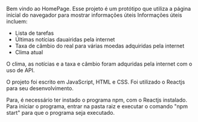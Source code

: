 Bem vindo ao HomePage.
Esse projeto é um protótipo que utiliza a página inicial do navegador para mostrar informações úteis
Informações úteis incluem:
- Lista de tarefas
- Últimas notícias dauairidas pela internet
- Taxa de câmbio do real para várias moedas adquiridas pela internet
- Clima atual

O clima, as notícias e a taxa e câmbio foram adquridas pela internet com o uso de API.

O projeto foi escrito em JavaScript, HTML e CSS. Foi utilizado o Reactjs para seu desenvolvimento.

Para, é necessário ter instado o programa npm, com o Reactjs instalado.
Para iniciar o programa, entrar na pasta raiz e executar o comando "npm start" para que o programa seja executado. 



